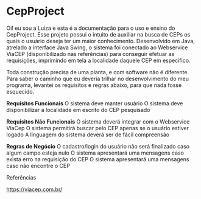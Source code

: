 # CepProject
Oi! eu sou a Luíza e esta é a documentação para o uso e ensino do CepProject. Esse projeto possui o intuito de auxiliar na busca de CEPs os quais o usuário deseja ter um maior conhecimento. Desenvolvido em Java, atrelado a interface Java Swing, o sistema foi conectado ao Webservice ViaCEP (disponibilizado nas referências) para conseguir efetuar as requisições, imprimindo em tela a localidade daquele CEP em específico. 

Toda construção precisa de uma planta, e com software não é diferente. Para saber o caminho que eu deveria trilhar no desenvolvimento do meu programa, levantei os requisitos e regras abaixo, para que nada fosse esquecido.

<b>Requisitos Funcionais</b>
O sistema deve manter usuário
O sistema deve disponibilizar a localidade em escrito do CEP pesquisado

<b>Requisitos Não Funcionais</b>
O sistema deverá integrar com o Webservice ViaCep 
O sistema permitirá buscar pelo CEP apenas se o usuário estiver logado
A linguagem do sistema deverá ser de fácil compreensão



<b>Regras de Negócio</b>
O cadastro/login do usuário não será finalizado caso algum campo esteja nulo
O sistema apresentará uma mensagens caso exista erro na requisição do CEP
O sistema apresentará uma mensagens caso não encontre o CEP



Referências

https://viacep.com.br/
